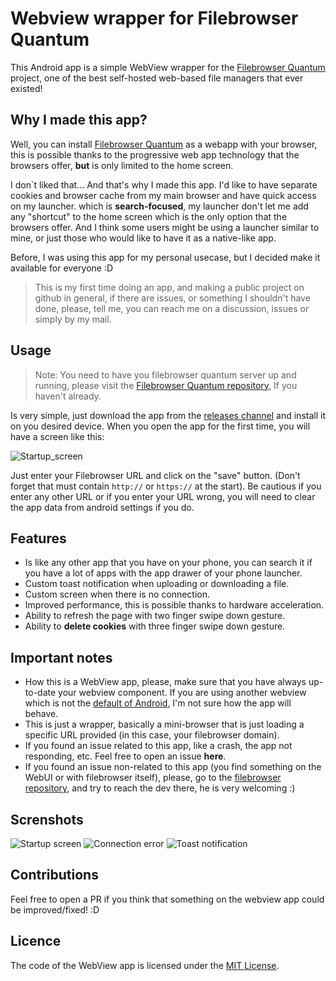 # Webview wrapper for Filebrowser Quantum
This Android app is a simple WebView wrapper for the [Filebrowser Quantum](https://github.com/gtsteffaniak/filebrowser) project, one of the best self-hosted web-based file managers that ever existed!

## Why I made this app? 
Well, you can install [Filebrowser Quantum](https://github.com/gtsteffaniak/filebrowser) as a webapp with your browser, this is possible thanks to the progressive web app technology that the browsers offer, **but** is only limited to the home screen.

I don´t liked that... And that's why I made this app. I'd like to have separate cookies and browser cache from my main browser and have quick access on my launcher.
which is **search-focused**, my launcher don't let me add any "shortcut" to the home screen which is the only option that the browsers offer. And I think some users might be using a launcher similar to mine, or just those who would like to have it as a native-like app.

Before, I was using this app for my personal usecase, but I decided make it available for everyone :D

> This is my first time doing an app, and making a public project on github in general, if there are issues, or something I shouldn't have done, please, tell me, you can reach me on a discussion, issues or simply by my mail.

## Usage
> Note: You need to have you filebrowser quantum server up and running, please visit the [Filebrowser Quantum repository](https://github.com/gtsteffaniak/filebrowser), If you haven't already.

Is very simple, just download the app from the [releases channel](https://github.com/Kurami32/Wrapper-for-Filebrowser-Quantum/releases/tag/v1.0.0) and install it on you desired device.
When you open the app for the first time, you will have a screen like this:

![Startup_screen](https://github.com/user-attachments/assets/f7e5f049-dcb6-40cf-a69c-d360b67d0c4a)

Just enter your Filebrowser URL and click on the "save" button. (Don't forget that must contain `http://` or `https://` at the start).
Be cautious if you enter any other URL or if you enter your URL wrong, you will need to clear the app data from android settings if you do.

## Features
- Is like any other app that you have on your phone, you can search it if you have a lot of apps with the app drawer of your phone launcher.
- Custom toast notification when uploading or downloading a file.
- Custom screen when there is no connection.
- Improved performance, this is possible thanks to hardware acceleration.
- Ability to refresh the page with two finger swipe down gesture.
- Ability to **delete cookies** with three finger swipe down gesture.

## Important notes
- How this is a WebView app, please, make sure that you have always up-to-date your webview component. If you are using another webview which is not the [default of Android](https://play.google.com/store/apps/details?id=com.google.android.webview&hl=en-US), I'm not sure how the app will behave.
- This is just a wrapper, basically a mini-browser that is just loading a specific URL provided (in this case, your filebrowser domain).
- If you found an issue related to this app, like a crash, the app not responding, etc. Feel free to open an issue **here**.
- If you found an issue non-related to this app (you find something on the WebUI or with filebrowser itself), please, go to the [filebrowser repository](https://github.com/gtsteffaniak/filebrowser), and try to reach the dev there, he is very welcoming :)

## Screnshots
![Startup screen](https://github.com/user-attachments/assets/1c066d52-7130-4e9a-a5c6-07c8aaf5832d)
![Connection error](https://github.com/user-attachments/assets/6184827f-129e-4643-922b-161c2b12294c)
![Toast notification](https://github.com/user-attachments/assets/17f24040-cec0-419b-baea-f0d51490c8b3)

## Contributions
Feel free to open a PR if you think that something on the webview app could be improved/fixed! :D

## Licence
The code of the WebView app is licensed under the [MIT License](LICENSE).
